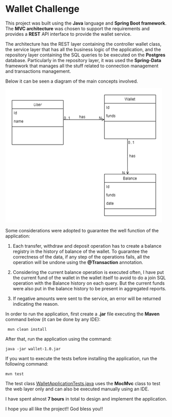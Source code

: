 # Wallet Challenge

This project was built using the **Java** language and **Spring Boot framework**. The **MVC architecture** was chosen to
support the requirements and provides a **REST** API interface to provide the wallet service.

The architecture has the REST layer containing the controller wallet class, the service layer that has all the
business logic of the application, and the repository layer containing the SQL queries to be executed on the **Postgres** database. Particularly in the
repository layer, it was used the **Spring-Data** framework that manages all the stuff related to connection management and transactions management.

Below it can be seen a diagram of the main concepts involved.

![diagram](diagram.png)

Some considerations were adopted to guarantee the well function of the application:

1) Each transfer, withdraw and deposit operation has to create a balance registry in the history of balance of the wallet.
   To guarantee the correctness of the data, if any step of the operations fails, all the operation will be undone using the
   **@Transaction** annotation.

2) Considering the current balance operation is executed often, I have put the current fund of the wallet in the wallet
   itself to avoid to do a join SQL operation with the Balance history on each query. But the current funds were also put
   in the balance history to be present in aggregated reports.

3) If negative amounts were sent to the service, an error will be returned indicating the reason.

In order to run the application, first create a **.jar** file executing the **Maven** command below (it can be done by any IDE):

```
 mvn clean install
```

After that, run the application using the command:

```
java -jar wallet-1.0.jar
```

If you want to execute the tests before installing the application, run the following command:

```
mvn test
```

The test class [WalletApplicationTests.java](src/test/java/com/chalenge/wallet/WalletApplicationTests.java) uses the **MocMvc** class to test the web layer only and can
also be executed manually using an IDE.

I have spent almost **7 bours** in total to design and implement the application.

I hope you all like the project!! God bless you!!

